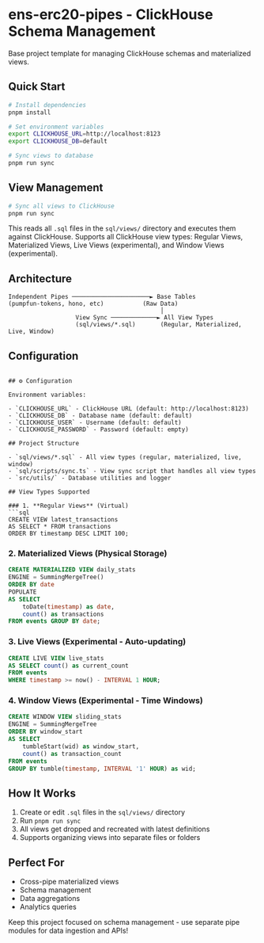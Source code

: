 # ens-erc20-pipes - ClickHouse Schema Management

Base project template for managing ClickHouse schemas and materialized views.

## Quick Start

```bash
# Install dependencies
pnpm install

# Set environment variables
export CLICKHOUSE_URL=http://localhost:8123
export CLICKHOUSE_DB=default

# Sync views to database
pnpm run sync
```

## View Management

```bash
# Sync all views to ClickHouse
pnpm run sync
```

This reads all `.sql` files in the `sql/views/` directory and executes them against ClickHouse. Supports all ClickHouse view types: Regular Views, Materialized Views, Live Views (experimental), and Window Views (experimental).

## Architecture

```
Independent Pipes ──────────────────────► Base Tables
(pumpfun-tokens, hono, etc)           (Raw Data)
                                           │
                   View Sync ─────────────► All View Types
                   (sql/views/*.sql)       (Regular, Materialized, Live, Window)
```

## Configuration
```

## ⚙️ Configuration

Environment variables:

- `CLICKHOUSE_URL` - ClickHouse URL (default: http://localhost:8123)
- `CLICKHOUSE_DB` - Database name (default: default)
- `CLICKHOUSE_USER` - Username (default: default)
- `CLICKHOUSE_PASSWORD` - Password (default: empty)

## Project Structure

- `sql/views/*.sql` - All view types (regular, materialized, live, window)
- `sql/scripts/sync.ts` - View sync script that handles all view types
- `src/utils/` - Database utilities and logger

## View Types Supported

### 1. **Regular Views** (Virtual)
```sql
CREATE VIEW latest_transactions
AS SELECT * FROM transactions 
ORDER BY timestamp DESC LIMIT 100;
```

### 2. **Materialized Views** (Physical Storage)
```sql
CREATE MATERIALIZED VIEW daily_stats
ENGINE = SummingMergeTree()
ORDER BY date
POPULATE
AS SELECT 
    toDate(timestamp) as date,
    count() as transactions
FROM events GROUP BY date;
```

### 3. **Live Views** (Experimental - Auto-updating)
```sql
CREATE LIVE VIEW live_stats
AS SELECT count() as current_count
FROM events 
WHERE timestamp >= now() - INTERVAL 1 HOUR;
```

### 4. **Window Views** (Experimental - Time Windows)
```sql
CREATE WINDOW VIEW sliding_stats
ENGINE = SummingMergeTree
ORDER BY window_start
AS SELECT
    tumbleStart(wid) as window_start,
    count() as transaction_count
FROM events
GROUP BY tumble(timestamp, INTERVAL '1' HOUR) as wid;
```

## How It Works

1. Create or edit `.sql` files in the `sql/views/` directory
2. Run `pnpm run sync`
3. All views get dropped and recreated with latest definitions
4. Supports organizing views into separate files or folders

## Perfect For

- Cross-pipe materialized views
- Schema management
- Data aggregations
- Analytics queries

Keep this project focused on schema management - use separate pipe modules for data ingestion and APIs!
